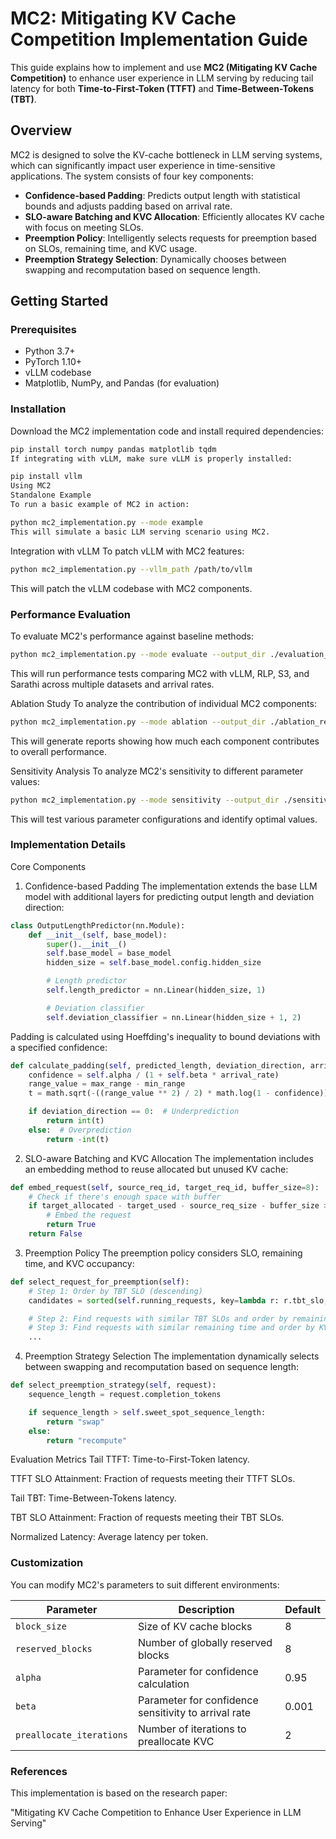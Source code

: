 # MC2: Mitigating KV Cache Competition Implementation Guide

This guide explains how to implement and use **MC2 (Mitigating KV Cache Competition)** to enhance user experience in LLM serving by reducing tail latency for both **Time-to-First-Token (TTFT)** and **Time-Between-Tokens (TBT)**.

## Overview

MC2 is designed to solve the KV-cache bottleneck in LLM serving systems, which can significantly impact user experience in time-sensitive applications. The system consists of four key components:

- **Confidence-based Padding**: Predicts output length with statistical bounds and adjusts padding based on arrival rate.
- **SLO-aware Batching and KVC Allocation**: Efficiently allocates KV cache with focus on meeting SLOs.
- **Preemption Policy**: Intelligently selects requests for preemption based on SLOs, remaining time, and KVC usage.
- **Preemption Strategy Selection**: Dynamically chooses between swapping and recomputation based on sequence length.

## Getting Started

### Prerequisites

- Python 3.7+
- PyTorch 1.10+
- vLLM codebase
- Matplotlib, NumPy, and Pandas (for evaluation)

### Installation

Download the MC2 implementation code and install required dependencies:

```bash
pip install torch numpy pandas matplotlib tqdm
If integrating with vLLM, make sure vLLM is properly installed:
```

```bash
pip install vllm
Using MC2
Standalone Example
To run a basic example of MC2 in action:
```

```bash
python mc2_implementation.py --mode example
This will simulate a basic LLM serving scenario using MC2.
```

Integration with vLLM
To patch vLLM with MC2 features:

```bash
python mc2_implementation.py --vllm_path /path/to/vllm
```
This will patch the vLLM codebase with MC2 components.


### Performance Evaluation
To evaluate MC2's performance against baseline methods:

```bash
python mc2_implementation.py --mode evaluate --output_dir ./evaluation_results
```
This will run performance tests comparing MC2 with vLLM, RLP, S3, and Sarathi across multiple datasets and arrival rates.

Ablation Study
To analyze the contribution of individual MC2 components:

```bash
python mc2_implementation.py --mode ablation --output_dir ./ablation_results
```
This will generate reports showing how much each component contributes to overall performance.

Sensitivity Analysis
To analyze MC2's sensitivity to different parameter values:

```bash
python mc2_implementation.py --mode sensitivity --output_dir ./sensitivity_results
```
This will test various parameter configurations and identify optimal values.

### Implementation Details
Core Components
1. Confidence-based Padding
The implementation extends the base LLM model with additional layers for predicting output length and deviation direction:


```python
class OutputLengthPredictor(nn.Module):
    def __init__(self, base_model):
        super().__init__()
        self.base_model = base_model
        hidden_size = self.base_model.config.hidden_size

        # Length predictor
        self.length_predictor = nn.Linear(hidden_size, 1)

        # Deviation classifier
        self.deviation_classifier = nn.Linear(hidden_size + 1, 2)
```
Padding is calculated using Hoeffding's inequality to bound deviations with a specified confidence:

```python
def calculate_padding(self, predicted_length, deviation_direction, arrival_rate):
    confidence = self.alpha / (1 + self.beta * arrival_rate)
    range_value = max_range - min_range
    t = math.sqrt(-((range_value ** 2) / 2) * math.log(1 - confidence))

    if deviation_direction == 0:  # Underprediction
        return int(t)
    else:  # Overprediction
        return -int(t)
```

2. SLO-aware Batching and KVC Allocation
The implementation includes an embedding method to reuse allocated but unused KV cache:

```python
def embed_request(self, source_req_id, target_req_id, buffer_size=8):
    # Check if there's enough space with buffer
    if target_allocated - target_used - source_req_size - buffer_size >= 0:
        # Embed the request
        return True
    return False
```

3. Preemption Policy
The preemption policy considers SLO, remaining time, and KVC occupancy:

```python
def select_request_for_preemption(self):
    # Step 1: Order by TBT SLO (descending)
    candidates = sorted(self.running_requests, key=lambda r: r.tbt_slo, reverse=True)

    # Step 2: Find requests with similar TBT SLOs and order by remaining time
    # Step 3: Find requests with similar remaining time and order by KVC occupancy
    ...
```

4. Preemption Strategy Selection
The implementation dynamically selects between swapping and recomputation based on sequence length:

```python
def select_preemption_strategy(self, request):
    sequence_length = request.completion_tokens

    if sequence_length > self.sweet_spot_sequence_length:
        return "swap"
    else:
        return "recompute"
```

Evaluation Metrics
Tail TTFT: Time-to-First-Token latency.

TTFT SLO Attainment: Fraction of requests meeting their TTFT SLOs.

Tail TBT: Time-Between-Tokens latency.

TBT SLO Attainment: Fraction of requests meeting their TBT SLOs.

Normalized Latency: Average latency per token.



### Customization

You can modify MC2's parameters to suit different environments:

| Parameter               | Description                                         | Default |
|-------------------------|-----------------------------------------------------|---------|
| `block_size`             | Size of KV cache blocks                             | 8       |
| `reserved_blocks`        | Number of globally reserved blocks                  | 8       |
| `alpha`                  | Parameter for confidence calculation                | 0.95    |
| `beta`                   | Parameter for confidence sensitivity to arrival rate| 0.001   |
| `preallocate_iterations` | Number of iterations to preallocate KVC             | 2       |


### References
This implementation is based on the research paper:

"Mitigating KV Cache Competition to Enhance User Experience in LLM Serving"
